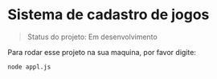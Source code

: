 <h1> Sistema de cadastro de jogos</h1>

> Status do projeto: Em desenvolvimento

Para rodar esse projeto na sua maquina, por favor digite:

```
node appl.js
```
